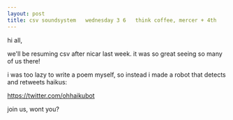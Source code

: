 ```yaml
---
layout: post
title: csv soundsystem   wednesday 3 6   think coffee, mercer + 4th
---
```



hi all,

we'll be resuming csv after nicar last week.  it was so great seeing so many of us there!

i was too lazy to write a poem myself, so instead i made a robot that detects and retweets haikus:

https://twitter.com/ohhaikubot

join us, wont you?